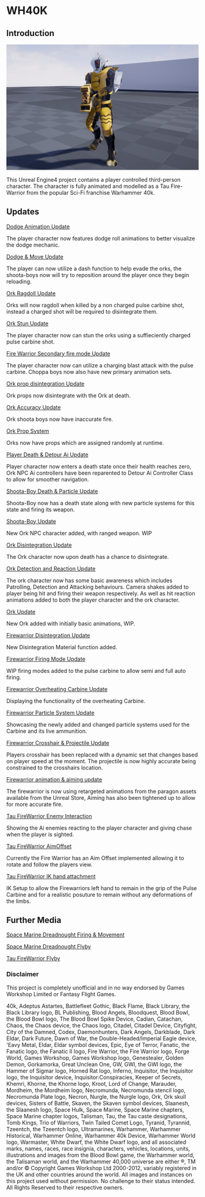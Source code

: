 # WH40K

## Introduction

![](media/TauFWPIC1.png)



This Unreal Engine4 project contains a player controlled third-person character. The character is fully animated and modelled as a Tau Fire-Warrior from the popular Sci-Fi franchise Warhammer 40k. 


## Updates
[Dodge Animation Update](https://youtu.be/VKN1akaMBoM)

The player character now features dodge roll animations to better visualize the dodge mechanic.

[Dodge & Move Update](https://youtu.be/1ggOAdTtUu4)

The player can now utilize a dash function to help evade the orks, the shoota-boys now will try to reposition around the player once they begin reloading.

[Ork Ragdoll Update](https://youtu.be/2Ol3_iVXmWA)

Orks will now ragdoll when killed by a non charged pulse carbine shot, instead a charged shot will be required to disintegrate them.

[Ork Stun Update](https://youtu.be/zK2pNgIYmNo)

The player character now can stun the orks using a suffieciently charged pulse carbine shot.

[Fire Warrior Secondary fire mode Update](https://youtu.be/WgpE951Mr_88)

The player character now can utilize a charging blast attack with the pulse carbine. Choppa boys now also have new primary animation sets.

[Ork prop disintegration Update](https://youtu.be/Uui3X5A1oo8)

Ork props now disintegrate with the Ork at death.

[Ork Accuracy Update](https://youtu.be/U4kb10TQ70w)

Ork shoota boys now have inaccurate fire.

[Ork Prop System](https://youtu.be/d5wiyGBt3Vw)

Orks now have props which are assigned randomly at runtime.

[Player Death & Detour Ai Update](https://youtu.be/nNUuQo4sFkM)

Player character now enters a death state once their health reaches zero, Ork NPC Ai controllers have been reparented to Detour Ai Controller Class to allow for smoother navigation.

[Shoota-Boy Death & Particle Update](https://youtu.be/fp0399UB5zU)

Shoota-Boy now has a death state along with new particle systems for this state and firing its weapon.

[Shoota-Boy Update](https://youtu.be/J0ffOyMSYIo)

New Ork NPC character added, with ranged weapon. WIP

[Ork Disintegration Update](https://youtu.be/d9TjetxjR7U)

The Ork character now upon death has a chance to disintegrate.

[Ork Detection and Reaction Update](https://youtu.be/nmrP726CXhM)

The ork character now has some basic awareness which includes Patrolling, Detection and Attacking behaviours. Camera shakes added to player being hit and firing their weapon respectively. As well as hit reaction animations added to both the player character and the ork character.

[Ork Update](https://youtu.be/pqNLTIfLGpw0)

New Ork added with initially basic animations, WIP.

[Firewarrior Disintegration Update](https://youtu.be/3qsPk76Hqt0)

New Disintegration Material function added.

[Firewarrior Firing Mode Update](https://youtu.be/pK0db8ZnNM8)

WIP firing modes added to the pulse carbine to allow semi and full auto firing.

[Firewarrior Overheating Carbine Update](https://youtu.be/fhVUdq7pqh4)

Displaying the functionality of the overheating Carbine.

[Firewarrior Particle System Update](https://www.youtube.com/watch?v=piyJGVVz_1g)

Showcasing the newly added and changed particle systems used for the Carbine and its live ammunition.

[Firewarrior Crosshair & Projectile Update](https://www.youtube.com/watch?v=8rxM2nxBqzQ&feature=youtu.be)

Players crosshair has been replaced with a dynamic set that changes based on player speed at the moment. The projectile is now highly accurate being constrained to  the crosshairs location.

[Firewarrior animation & aiming update](https://www.youtube.com/watch?v=InKMYaX0KO4&feature=youtu.be)

The firewarrior is now using retargeted animations from the paragon assets available from the Unreal Store, Aiming has also been  tightened  up to allow for more accurate fire.

[Tau FireWarrior Enemy Interaction](https://www.youtube.com/watch?v=-QT0zYkL0tU&feature=youtu.be)

Showing the Ai enemies reacting to the player character and giving chase when the player is sighted.

[Tau FireWarrior AimOffset](https://www.youtube.com/watch?v=fo22MS3_BgI)

Currently the Fire Warrior has an Aim Offset implemented allowing it to rotate and follow the players view.

[Tau FireWarrior IK hand attachment](https://www.youtube.com/watch?v=AeFQHfd2CSk)

IK Setup to allow the Firewarriors left hand to remain in the grip of the Pulse Carbine and for a realistic posuture to remain without any deformations of the limbs.

## Further Media
[Space Marine Dreadnought Firing & Movement](https://www.youtube.com/embed/u8Nq3JJJQYM)

[Space Marine Dreadnought Flyby](https://www.youtube.com/embed/XF-2-xlHfeE)

[Tau FireWarrior Flyby](https://www.youtube.com/embed/qvmLaIHDQwk)


### Disclaimer

This project is completely unofficial and in no way endorsed by Games Workshop Limited or Fantasy Flight Games.

40k, Adeptus Astartes, Battlefleet Gothic, Black Flame, Black Library, the Black Library logo, BL Publishing, Blood Angels, Bloodquest, Blood Bowl, the Blood Bowl logo, The Blood Bowl Spike Device, Cadian, Catachan, Chaos, the Chaos device, the Chaos logo, Citadel, Citadel Device, Cityfight, City of the Damned, Codex, Daemonhunters, Dark Angels, Darkblade, Dark Eldar, Dark Future, Dawn of War, the Double-Headed/Imperial Eagle device, 'Eavy Metal, Eldar, Eldar symbol devices, Epic, Eye of Terror, Fanatic, the Fanatic logo, the Fanatic II logo, Fire Warrior, the Fire Warrior logo, Forge World, Games Workshop, Games Workshop logo, Genestealer, Golden Demon, Gorkamorka, Great Unclean One, GW, GWI, the GWI logo, the Hammer of Sigmar logo, Horned Rat logo, Inferno, Inquisitor, the Inquisitor logo, the Inquisitor device, Inquisitor:Conspiracies, Keeper of Secrets, Khemri, Khorne, the Khorne logo, Kroot, Lord of Change, Marauder, Mordheim, the Mordheim logo, Necromunda, Necromunda stencil logo, Necromunda Plate logo, Necron, Nurgle, the Nurgle logo, Ork, Ork skull devices, Sisters of Battle, Skaven, the Skaven symbol devices, Slaanesh, the Slaanesh logo, Space Hulk, Space Marine, Space Marine chapters, Space Marine chapter logos, Talisman, Tau, the Tau caste designations, Tomb Kings, Trio of Warriors, Twin Tailed Comet Logo, Tyranid, Tyrannid, Tzeentch, the Tzeentch logo, Ultramarines, Warhammer, Warhammer Historical, Warhammer Online, Warhammer 40k Device, Warhammer World logo, Warmaster, White Dwarf, the White Dwarf logo, and all associated marks, names, races, race insignia, characters, vehicles, locations, units, illustrations and images from the Blood Bowl game, the Warhammer world, the Talisaman world, and the Warhammer 40,000 universe are either ®, TM and/or © Copyright Games Workshop Ltd 2000-2012, variably registered in the UK and other countries around the world. All images and instances on this project used without permission. No challenge to their status intended. All Rights Reserved to their respective owners.




